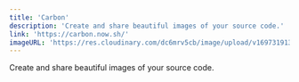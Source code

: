 ```yaml
---
title: 'Carbon'
description: 'Create and share beautiful images of your source code.'
link: 'https://carbon.now.sh/'
imageURL: 'https://res.cloudinary.com/dc6mrv5cb/image/upload/v1697319132/personal-resources/code-tools/carbon.now.sh__bg_rgba_28171_2C_184_2C_195_2C_1_29_t_seti_wt_none_l_auto_width_680_ds_true_dsyoff_20px_dsblur_68px_wc_true_wa_true_pv_56px_ph_56px_ln_false_fl_1_fm_Hack_fs_14px_lh_133_25_si_false_es_2x_wm_false_riz7mr.png'
---
```

Create and share beautiful images of your source code.